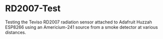 # RD2007-Test
Testing the Teviso RD2007 radiation sensor attached to Adafruit Huzzah ESP8266 using an Americium-241 source from a smoke detector at various distances.
